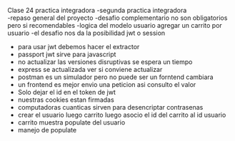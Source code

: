 Clase 24 practica integradora
-segunda practica integradora  
-repaso general del proyecto
-desafio complementario no son obligatorios pero si recomendables
-logica del modelo usuario agregar un carrito por usuario
-el desafio nos da la posibilidad jwt o session

- para usar jwt debemos hacer el extractor
- passport jwt sirve para javascript
- no actualizar las versiones disruptivas se espera un tiempo
- express se actualizada ver si conviene actualizar
- postman es un simulador pero no puede ser un forntend cambiara
- un frontend es mejor envio una peticion asi consulto el valor
- Solo dejar el id en el token de jwt
- nuestras cookies estan firmadas
- computadoras cuanticas sirven para desencriptar contrasenas
- crear el usuario luego carrito luego asocio el id del carrito al id usuario
- carrito muestra populate del usuario
- manejo de populate

